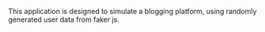 This application is designed to simulate a blogging platform, using randomly generated 
user data from faker js.

